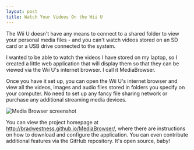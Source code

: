 ```yaml
---
layout: post
title: Watch Your Videos On the Wii U  
---
```

  
The Wii U doesn't have any means to connect to a shared folder to view your personal media files - and you can't watch videos stored on an SD card or a USB drive connected to the system.

I wanted to be able to watch the videos I have stored on my laptop, so I created a little web application that will display them so that they can be viewed via the Wii U's internet browser. I call it MediaBrowser.

Once you have it set up, you can open the Wii U's internet browser and view all the videos, images and audio files stored in folders you specify on your computer. No need to set up any fancy file sharing network or purchase any additional streaming media devices.

![Media Browser screenshot](https://raw.github.com/bradwestness/MediaBrowser/master/screenshot.png)

You can view the project homepage at <a href="http://bradwestness.github.io/MediaBrowser/">http://bradwestness.github.io/MediaBrowser/</a>, where there are instructions on how to download and configure the application. You can even contribute additional features via the GitHub repository. It's open source, baby!
